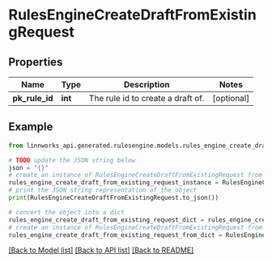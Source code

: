 # RulesEngineCreateDraftFromExistingRequest


## Properties

Name | Type | Description | Notes
------------ | ------------- | ------------- | -------------
**pk_rule_id** | **int** | The rule id to create a draft of. | [optional] 

## Example

```python
from linnworks_api.generated.rulesengine.models.rules_engine_create_draft_from_existing_request import RulesEngineCreateDraftFromExistingRequest

# TODO update the JSON string below
json = "{}"
# create an instance of RulesEngineCreateDraftFromExistingRequest from a JSON string
rules_engine_create_draft_from_existing_request_instance = RulesEngineCreateDraftFromExistingRequest.from_json(json)
# print the JSON string representation of the object
print(RulesEngineCreateDraftFromExistingRequest.to_json())

# convert the object into a dict
rules_engine_create_draft_from_existing_request_dict = rules_engine_create_draft_from_existing_request_instance.to_dict()
# create an instance of RulesEngineCreateDraftFromExistingRequest from a dict
rules_engine_create_draft_from_existing_request_from_dict = RulesEngineCreateDraftFromExistingRequest.from_dict(rules_engine_create_draft_from_existing_request_dict)
```
[[Back to Model list]](../README.md#documentation-for-models) [[Back to API list]](../README.md#documentation-for-api-endpoints) [[Back to README]](../README.md)


